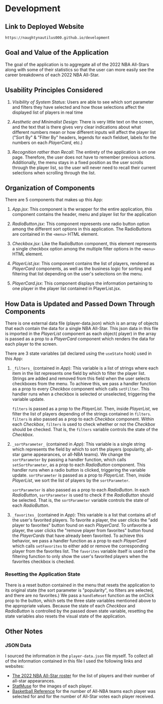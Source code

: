 # Development

## Link to Deployed Website

`https://naughtynautilus000.github.io/development`

## Goal and Value of the Application

The goal of the application is to aggregate all of the 2022 NBA All-Stars along
with some of their statistics so that the user can more easily see the career
breakdowns of each 2022 NBA All-Star.

## Usability Principles Considered

1. _Visibility of System Status_: Users are able to see which sort parameter and filters they have
   selected and how those selections affect the displayed list of players in real time

2. _Aesthetic and Minimalist Design_: There is very little text on the screen, and the text that
   is there gives very clear indications about what different numbers mean or how different inputs
   will affect the player list ("Sort By" & "Filter By" headers, legends for each fieldset, labels
   for the numbers on each _PlayerCard_, etc.)

3. _Recognition rather than Recall_: The entirety of the application is on one page. Therefore, the
   user does not have to remember previous actions. Additionally, the menu stays in a fixed position
   as the user scrolls through the player list, so the user will never need to recall their current
   selections when scrolling through the list.

## Organization of Components

There are 5 components that makes up this App:

1. _App.jsx_: This component is the wrapper for the entire application, this component contains the
   header, menu and player list for the application

2. _RadioButton.jsx_: This component represents one radio button option among the different sort
   options in this application. The RadioButtons are contained in the `<menu>` HTML element.

3. _Checkbox.jsx_: Like the RadioButton component, this element represents a single checkbox option
   among the multiple filter options in the `<menu>` HTML element.

4. _PlayerList.jsx_: This component contains the list of players, rendered as _PlayerCard_
   components, as well as the business logic for sorting and filtering that list depending on the
   user's selections on the menu.

5. _PlayerCard.jsx_: This component displays the information pertaining to one player in the player
   list contained in PlayerList.jsx.

## How Data is Updated and Passed Down Through Components

There is one external data file (player-data.json) which is an array of objects that each contain
the data for a single NBA All-Star. This json data in this file is imported in the _PlayerList_
component as each object( player) in the array is passed as a prop to a _PlayerCard_ component which
renders the data for each player to the screen.

There are 3 state variables (all declared using the `useState` hook) used in this App:

1. `_filters_` (contained in _App_): This variable is a list of strings where each item in the
   list represents one field by which to filter the player list. Strings are added and removed from
   this field when the user selects checkboxes from the menu. To achieve this, we pass a handler
   function as a prop to every _Checkbox_ component which calls `setFilter`. This handler runs when
   a checkbox is selected or unselected, triggering the variable update.

   `filters` is passed as a prop to the _PlayerList_. Then, inside _PlayerList_, we filter the list
   of players depending of the strings contained in `filters`. `filters` is also passed as a prop to
   each _Checkbox_ component. Within each _Checkbox_, `filters` is used to check whether or not the
   _Checkbox_ should be checked. That is, the `filters` variable controls the state of the
   _Checkbox_.

2. `_sortParameter_` (contained in _App_): This variable is a single string which represents the
   field by which to sort the players (popularity, all-star game appearances, or all-NBA teams). We
   change the `sortParameter` by passing a handler function, which calls `setSortParameter`, as a
   prop to each _RadioButton_ component. This handler runs when a radio button is clicked,
   triggering the variable update. `sortParameter` is passed as a prop to _PlayerList_. Then,
   inside _PlayerList_, we sort the list of players by the `sortParameter`.

   `sortParameter` is also passed as a prop to each _RadioButton_. In each _RadioButton_,
   `sortParameter` is used to check if the _RadioButton_ should be selected. That is, the
   `sortParameter` variable controls the state of each _RadioButton_.

3. `_favorites_` (contained in _App_): This variable is a list that contains all of the user's
   favorited players. To favorite a player, the user clicks the "add player to favorites" button
   found on each _PlayerCard_. To unfavorite a player, the user clicks the "remove player from
   favorites" button found the _PlayerCards_ that have already been favorited. To achieve this
   behavior, we pass a handler function as a prop to each _PlayerCard_ which calls `setFavorites` to
   either add or remove the corresponding player from the favorites list. The `favorites` variable
   itself is used in the filtering function to only show the user's favorited players when the
   favorites checkbox is checked.

### Resetting the Application State

There is a reset button contained in the menu that resets the application to its original state (the
sort parameter is "popularity", no filters are selected, and there are no favorites.) We pass a
`handleReset` function as the onClick prop to the button, which sets the three state variables
mentioned above to the appropriate values. Because the state of each _Checkbox_ and _RadioButton_ is
controlled by the passed down state variable, resetting the state variables also resets the visual
state of the application.

## Other Notes

### JSON Data

I sourced the information in the `player-data.json` file myself. To collect all of the information
contained in this file I used the following links and websites:

- [The 2022 NBA All-Star roster](https://www.nba.com/allstar/2022/all-star-roster) for the list
  of players and their number of all-star appearances.
- [StatMuse](https://www.statmuse.com/) for the images of each player.
- [Basketball Reference](https://www.basketball-reference.com/) for the number of All-NBA teams
  each player was selected for and for the number of All-Star votes each player received.
